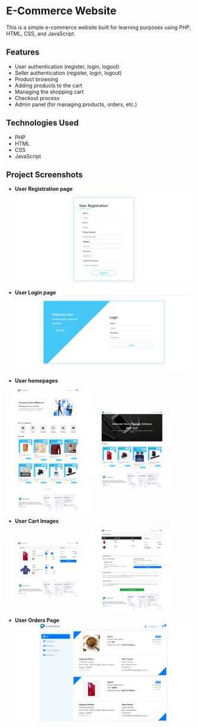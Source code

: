 # E-Commerce Website

This is a simple e-commerce website built for learning purposes using PHP, HTML, CSS, and JavaScript.

## Features

- User authentication (register, login, logout)
- Seller authentication (register, login, logout)
- Product browsing
- Adding products to the cart
- Managing the shopping cart
- Checkout process
- Admin panel (for managing products, orders, etc.)

## Technologies Used

- PHP
- HTML
- CSS
- JavaScript

## Project Screenshots
- **User Registration page**
![User registration](./projectImages//userRegistration.png?raw=true "Title")

- **User Login page**
![User Login](./projectImages//userLogin.png?raw=true "Title")

- **User homepages**
<div style="display:flex;align-items: center;">
    <img src="./projectImages/userHomepage.png" alt="Image 1" style="width:45%;">
    <img src="./projectImages/userCategory.png" alt="Image 2" style="width:45%;">
</div>

- **User Cart Images**
<div style="display:flex;align-items: center;">
    <img src="./projectImages/userCart.png" alt="Image 1" style="width:45%;">
    <img src="./projectImages/userCheckout.png" alt="Image 2" style="width:45%;">
</div>

- **User Orders Page**
![User Login](./projectImages//user_Order-Details.png?raw=true "Title")
